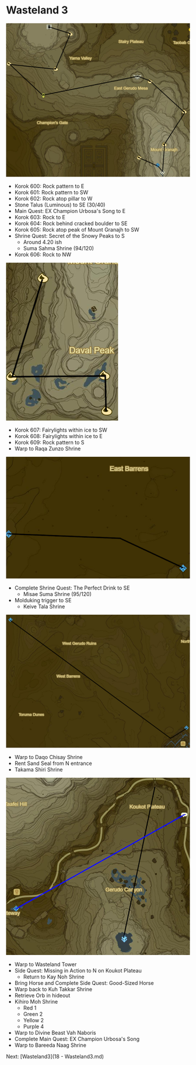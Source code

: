 # Wasteland 3

![Wasteland14](images/Wasteland14.PNG)

* Korok 600: Rock pattern to E
* Korok 601: Rock pattern to SW
* Korok 602: Rock atop pillar to W
* Stone Talus (Luminous) to SE (30/40)
* Main Quest: EX Champion Urbosa's Song to E
* Korok 603: Rock to E
* Korok 604: Rock behind cracked boulder to SE
* Korok 605: Rock atop peak of Mount Granajh to SW
* Shrine Quest: Secret of the Snowy Peaks to S
  * Around 4.20 ish
  * Suma Sahma Shrine (94/120)
* Korok 606: Rock to NW

![Wasteland15](images/Wasteland15.PNG)

* Korok 607: Fairylights within ice to SW
* Korok 608: Fairylights within ice to E
* Korok 609: Rock pattern to S
* Warp to Raqa Zunzo Shrine

![Wasteland16](images/Wasteland16.PNG)

* Complete Shrine Quest: The Perfect Drink to SE
  * Misae Suma Shrine (95/120)
* Molduking trigger to SE
  * Keive Tala Shrine

![Wasteland17](images/Wasteland17.PNG)

* Warp to Daqo Chisay Shrine
* Rent Sand Seal from N entrance
* Takama Shiri Shrine

![Wasteland18](images/Wasteland18.PNG)

* Warp to Wasteland Tower
* Side Quest: Missing in Action to N on Koukot Plateau
  * Return to Kay Noh Shrine
* Bring Horse and Complete Side Quest: Good-Sized Horse
* Warp back to Kuh Takkar Shrine
* Retrieve Orb in hideout
* Kihiro Moh Shrine
  * Red 1
  * Green 2
  * Yellow 2
  * Purple 4
* Warp to Divine Beast Vah Naboris
* Complete Main Quest: EX Champion Urbosa's Song
* Warp to Bareeda Naag Shrine

Next: [Wasteland3](18 - Wasteland3.md)
